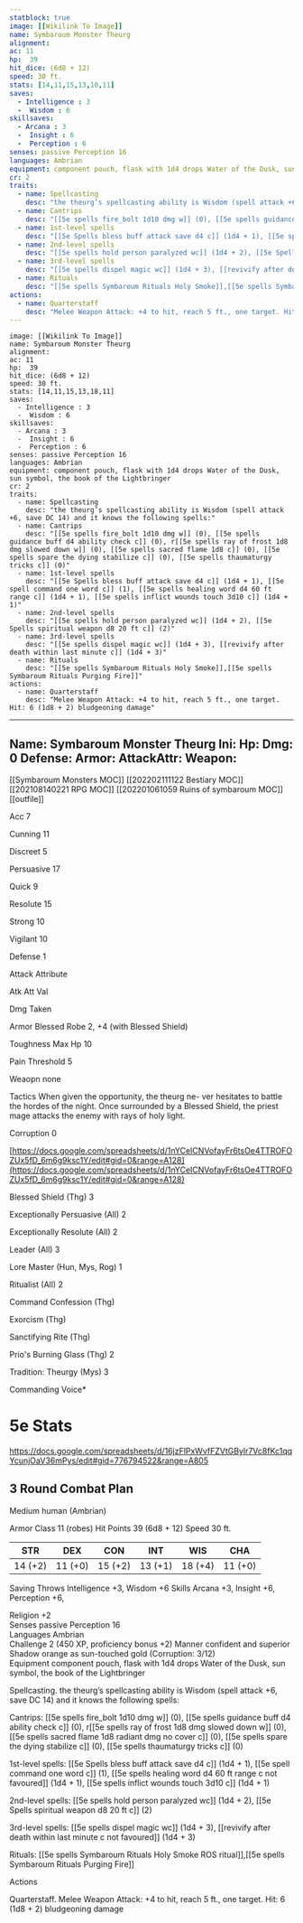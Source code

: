 ```yaml
---
statblock: true
image: [[Wikilink To Image]]
name: Symbaroum Monster Theurg
alignment:
ac: 11
hp:  39
hit_dice: (6d8 + 12)
speed: 30 ft.
stats: [14,11,15,13,18,11]
saves:
  - Intelligence : 3
  -  Wisdom : 6
skillsaves:
  - Arcana : 3
  -  Insight : 6
  -  Perception : 6
senses: passive Perception 16
languages: Ambrian
equipment: component pouch, flask with 1d4 drops Water of the Dusk, sun symbol, the book of the Lightbringer
cr: 2
traits:
  - name: Spellcasting
    desc: "the theurg’s spellcasting ability is Wisdom (spell attack +6, save DC 14) and it knows the following spells:"
  - name: Cantrips
    desc: "[[5e spells fire_bolt 1d10 dmg w]] (0), [[5e spells guidance buff d4 ability check c]] (0), r[[5e spells ray of frost 1d8 dmg slowed down w]] (0), [[5e spells sacred flame 1d8 c]] (0), [[5e spells spare the dying stabilize c]] (0), [[5e spells thaumaturgy tricks c]] (0)"
  - name: 1st-level spells 
    desc: "[[5e Spells bless buff attack save d4 c]] (1d4 + 1), [[5e spell command one word c]] (1), [[5e spells healing word d4 60 ft range c]] (1d4 + 1), [[5e spells inflict wounds touch 3d10 c]] (1d4 + 1)"
  - name: 2nd-level spells 
    desc: "[[5e spells hold person paralyzed wc]] (1d4 + 2), [[5e Spells spiritual weapon d8 20 ft c]] (2)"
  - name: 3rd-level spells
    desc: "[[5e spells dispel magic wc]] (1d4 + 3), [[revivify after death within last minute c]] (1d4 + 3)"
  - name: Rituals
    desc: "[[5e spells Symbaroum Rituals Holy Smoke]],[[5e spells Symbaroum Rituals Purging Fire]]"
actions:
  - name: Quarterstaff
    desc: "Melee Weapon Attack: +4 to hit, reach 5 ft., one target. Hit: 6 (1d8 + 2) bludgeoning damage"
---
```

```statblock
image: [[Wikilink To Image]]
name: Symbaroum Monster Theurg
alignment:
ac: 11
hp:  39
hit_dice: (6d8 + 12)
speed: 30 ft.
stats: [14,11,15,13,18,11]
saves:
  - Intelligence : 3
  -  Wisdom : 6
skillsaves:
  - Arcana : 3
  -  Insight : 6
  -  Perception : 6
senses: passive Perception 16
languages: Ambrian
equipment: component pouch, flask with 1d4 drops Water of the Dusk, sun symbol, the book of the Lightbringer
cr: 2
traits:
  - name: Spellcasting
    desc: "the theurg’s spellcasting ability is Wisdom (spell attack +6, save DC 14) and it knows the following spells:"
  - name: Cantrips
    desc: "[[5e spells fire_bolt 1d10 dmg w]] (0), [[5e spells guidance buff d4 ability check c]] (0), r[[5e spells ray of frost 1d8 dmg slowed down w]] (0), [[5e spells sacred flame 1d8 c]] (0), [[5e spells spare the dying stabilize c]] (0), [[5e spells thaumaturgy tricks c]] (0)"
  - name: 1st-level spells 
    desc: "[[5e Spells bless buff attack save d4 c]] (1d4 + 1), [[5e spell command one word c]] (1), [[5e spells healing word d4 60 ft range c]] (1d4 + 1), [[5e spells inflict wounds touch 3d10 c]] (1d4 + 1)"
  - name: 2nd-level spells 
    desc: "[[5e spells hold person paralyzed wc]] (1d4 + 2), [[5e Spells spiritual weapon d8 20 ft c]] (2)"
  - name: 3rd-level spells
    desc: "[[5e spells dispel magic wc]] (1d4 + 3), [[revivify after death within last minute c]] (1d4 + 3)"
  - name: Rituals
    desc: "[[5e spells Symbaroum Rituals Holy Smoke]],[[5e spells Symbaroum Rituals Purging Fire]]"
actions:
  - name: Quarterstaff
    desc: "Melee Weapon Attack: +4 to hit, reach 5 ft., one target. Hit: 6 (1d8 + 2) bludgeoning damage"
```
---
Name: Symbaroum Monster Theurg
Ini: 
Hp: 
Dmg: 0
Defense: 
Armor: 
AttackAttr: 
Weapon: 
---
[[Symbaroum Monsters MOC]]
[[202202111122 Bestiary MOC]]
[[202108140221 RPG MOC]]
[[202201061059 Ruins of symbaroum MOC]]
[[outfile]]

Acc 7

Cunning 11

Discreet 5

Persuasive 17

Quick 9

Resolute 15

Strong 10

Vigilant 10

Defense 1

Attack Attribute

Atk Att Val

Dmg Taken

Armor Blessed Robe 2, +4 (with Blessed Shield)

Toughness Max Hp 10

Pain Threshold 5

Weaopn none

Tactics When given the opportunity, the theurg ne- ver hesitates to battle the hordes of the night. Once surrounded by a Blessed Shield, the priest mage attacks the enemy with rays of holy light.

Corruption 0

[https://docs.google.com/spreadsheets/d/1nYCeICNVofayFr6tsOe4TTROFOZUx5fD_6m6g9ksc1Y/edit#gid=0&range=A128](https://docs.google.com/spreadsheets/d/1nYCeICNVofayFr6tsOe4TTROFOZUx5fD_6m6g9ksc1Y/edit#gid=0&range=A128)

Blessed Shield (Thg) 3

Exceptionally Persuasive (All) 2

Exceptionally Resolute (All) 2

Leader (All) 3

Lore Master (Hun, Mys, Rog) 1

Ritualist (All) 2

Command Confession (Thg)

Exorcism (Thg)

Sanctifying Rite (Thg)

Prio's Burning Glass (Thg) 2

Tradition: Theurgy (Mys) 3

Commanding Voice*


# 5e Stats 
https://docs.google.com/spreadsheets/d/16jzFlPxWvfFZVtGBylr7Vc8fKc1qqYcunjOaV36mPys/edit#gid=776794522&range=A805
## 3 Round Combat Plan

Medium human (Ambrian)


Armor Class 11 (robes) 
Hit Points 39 (6d8 + 12) 
Speed 30 ft.


| STR     | DEX     | CON     | INT     | WIS     | CHA     |
| ------- | ------- | ------- | ------- | ------- | ------- |
| 14 (+2) | 11 (+0) | 15 (+2) | 13 (+1) | 18 (+4) | 11 (+0) |


Saving Throws Intelligence +3, Wisdom +6 
Skills Arcana +3, Insight +6, Perception +6,

Religion +2  
Senses passive Perception 16  
Languages Ambrian  
Challenge 2 (450 XP, proficiency bonus +2) 
Manner confident and superior  
Shadow orange as sun-touched gold (Corruption: 3/12)  
Equipment component pouch, flask with 1d4 drops Water of the Dusk, sun symbol, the book of the Lightbringer

Spellcasting. the theurg’s spellcasting ability is Wisdom (spell attack +6, save DC 14) and it knows the following spells:

Cantrips: [[5e spells fire_bolt 1d10 dmg w]] (0), [[5e spells guidance buff d4 ability check c]] (0), r[[5e spells ray of frost 1d8 dmg slowed down w]] (0), [[5e spells sacred flame 1d8 radiant dmg no cover c]] (0), [[5e spells spare the dying stabilize c]] (0), [[5e spells thaumaturgy tricks c]] (0)

1st-level spells: [[5e Spells bless buff attack save d4 c]] (1d4 + 1), [[5e spell command one word c]] (1), [[5e spells healing word d4 60 ft range c not favoured]] (1d4 + 1), [[5e spells inflict wounds touch 3d10 c]] (1d4 + 1)

2nd-level spells: [[5e spells hold person paralyzed wc]] (1d4 + 2), [[5e Spells spiritual weapon d8 20 ft c]] (2)

3rd-level spells: [[5e spells dispel magic wc]] (1d4 + 3), [[revivify after death within last minute c not favoured]] (1d4 + 3)

Rituals: [[5e spells Symbaroum Rituals Holy Smoke ROS ritual]],[[5e spells Symbaroum Rituals Purging Fire]]

Actions

Quarterstaff. Melee Weapon Attack: +4 to hit, reach 5 ft., one target. Hit: 6 (1d8 + 2) bludgeoning damage

